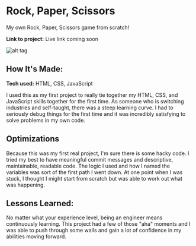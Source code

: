 # Rock, Paper, Scissors

My own Rock, Paper, Scissors game from scratch!

**Link to project:** Live link coming soon

![alt tag](http://placecorgi.com/1200/650)

## How It's Made:

**Tech used:** HTML, CSS, JavaScript

I used this as my first project to really tie together my HTML, CSS, and JavaScript skills together for the first time. As someone who is switching industries and self-taught, there was a steep learning curve. I had to seriously debug things for the first time and it was incredibly satisfying to solve problems in my own code.

## Optimizations

Because this was my first real project, I'm sure there is some hacky code. I tried my best to have meaningful commit messages and descriptive, maintainable, readable code. The logic I used and how I named the variables was sort of the first path I went down. At one point when I was stuck, I thought I might start from scratch but was able to work out what was happening.

## Lessons Learned:

No matter what your experience level, being an engineer means continuously learning. This project had a few of those "aha" moments and I was able to push through some walls and gain a lot of confidence in my abilities moving forward.
